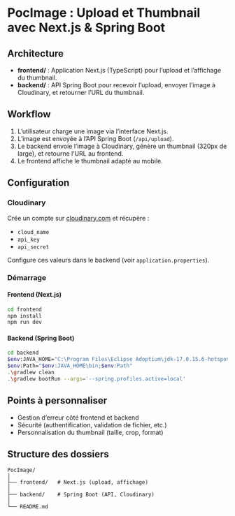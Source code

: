 # PocImage : Upload et Thumbnail avec Next.js & Spring Boot

## Architecture

- **frontend/** : Application Next.js (TypeScript) pour l’upload et l’affichage du thumbnail.
- **backend/** : API Spring Boot pour recevoir l’upload, envoyer l’image à Cloudinary, et retourner l’URL du thumbnail.

## Workflow

1. L’utilisateur charge une image via l’interface Next.js.
2. L’image est envoyée à l’API Spring Boot (`/api/upload`).
3. Le backend envoie l’image à Cloudinary, génère un thumbnail (320px de large), et retourne l’URL au frontend.
4. Le frontend affiche le thumbnail adapté au mobile.

## Configuration

### Cloudinary
Crée un compte sur [cloudinary.com](https://cloudinary.com/) et récupère :
- `cloud_name`
- `api_key`
- `api_secret`

Configure ces valeurs dans le backend (voir `application.properties`).

### Démarrage

#### Frontend (Next.js)
```bash
cd frontend
npm install
npm run dev
```

#### Backend (Spring Boot)
```bash
cd backend
$env:JAVA_HOME="C:\Program Files\Eclipse Adoptium\jdk-17.0.15.6-hotspot"
$env:Path="$env:JAVA_HOME\bin;$env:Path"
.\gradlew clean
.\gradlew bootRun --args='--spring.profiles.active=local'
```

## Points à personnaliser
- Gestion d’erreur côté frontend et backend
- Sécurité (authentification, validation de fichier, etc.)
- Personnalisation du thumbnail (taille, crop, format)

## Structure des dossiers

```
PocImage/
│
├── frontend/   # Next.js (upload, affichage)
│
├── backend/    # Spring Boot (API, Cloudinary)
│
└── README.md
``` 

